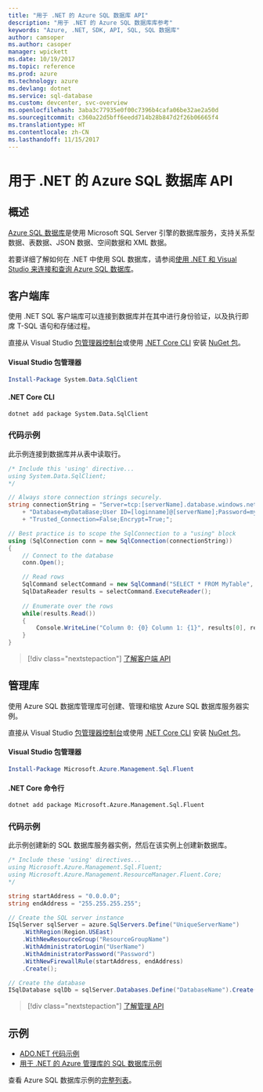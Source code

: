 ```yaml
---
title: "用于 .NET 的 Azure SQL 数据库 API"
description: "用于 .NET 的 Azure SQL 数据库库参考"
keywords: "Azure, .NET, SDK, API, SQL, SQL 数据库"
author: camsoper
ms.author: casoper
manager: wpickett
ms.date: 10/19/2017
ms.topic: reference
ms.prod: azure
ms.technology: azure
ms.devlang: dotnet
ms.service: sql-database
ms.custom: devcenter, svc-overview
ms.openlocfilehash: 3aba3c77935e0f00c7396b4cafa06be32ae2a50d
ms.sourcegitcommit: c360a22d5bff6eedd714b28b847d2f26b06665f4
ms.translationtype: HT
ms.contentlocale: zh-CN
ms.lasthandoff: 11/15/2017
---
```

# <a name="azure-sql-database-apis-for-net"></a>用于 .NET 的 Azure SQL 数据库 API

## <a name="overview"></a>概述

[Azure SQL 数据库](https://docs.microsoft.com/azure/sql-database/sql-database-technical-overview)是使用 Microsoft SQL Server 引擎的数据库服务，支持关系型数据、表数据、JSON 数据、空间数据和 XML 数据。 

若要详细了解如何在 .NET 中使用 SQL 数据库，请参阅[使用 .NET 和 Visual Studio 来连接和查询 Azure SQL 数据库](https://docs.microsoft.com/azure/sql-database/sql-database-connect-query-dotnet-visual-studio)。

## <a name="client-library"></a>客户端库

使用 .NET SQL 客户端库可以连接到数据库并在其中进行身份验证，以及执行即席 T-SQL 语句和存储过程。

直接从 Visual Studio [包管理器控制台](https://docs.microsoft.com/nuget/tools/package-manager-console)或使用 [.NET Core CLI](https://docs.microsoft.com/dotnet/core/tools/dotnet-add-package) 安装 [NuGet 包]( https://www.nuget.org/packages/System.Data.SqlClient)。

#### <a name="visual-studio-package-manager"></a>Visual Studio 包管理器

```powershell
Install-Package System.Data.SqlClient
```

#### <a name="net-core-cli"></a>.NET Core CLI

```bash
dotnet add package System.Data.SqlClient
```

### <a name="code-example"></a>代码示例

此示例连接到数据库并从表中读取行。

```csharp
/* Include this 'using' directive...
using System.Data.SqlClient;
*/

// Always store connection strings securely. 
string connectionString = "Server=tcp:[serverName].database.windows.net;" 
    + "Database=myDataBase;User ID=[loginname]@[serverName];Password=myPassword;"
    + "Trusted_Connection=False;Encrypt=True;";

// Best practice is to scope the SqlConnection to a "using" block
using (SqlConnection conn = new SqlConnection(connectionString))
{
    // Connect to the database
    conn.Open();

    // Read rows
    SqlCommand selectCommand = new SqlCommand("SELECT * FROM MyTable", conn);
    SqlDataReader results = selectCommand.ExecuteReader();
    
    // Enumerate over the rows
    while(results.Read())
    {
        Console.WriteLine("Column 0: {0} Column 1: {1}", results[0], results[1]);
    }
}
```

> [!div class="nextstepaction"]
> [了解客户端 API](/dotnet/api/overview/azure/sql/client)

## <a name="management-library"></a>管理库

使用 Azure SQL 数据库管理库可创建、管理和缩放 Azure SQL 数据库服务器实例。

直接从 Visual Studio [包管理器控制台](https://docs.microsoft.com/nuget/tools/package-manager-console)或使用 [.NET Core CLI](https://docs.microsoft.com/dotnet/core/tools/dotnet-add-package) 安装 [NuGet 包](https://www.nuget.org/packages/Microsoft.Azure.Management.Sql.Fluent/)。

#### <a name="visual-studio-package-manager"></a>Visual Studio 包管理器

```powershell
Install-Package Microsoft.Azure.Management.Sql.Fluent
``` 

#### <a name="net-core-command-line"></a>.NET Core 命令行

```bash
dotnet add package Microsoft.Azure.Management.Sql.Fluent
```

### <a name="code-example"></a>代码示例

此示例创建新的 SQL 数据库服务器实例，然后在该实例上创建新数据库。

```csharp
/* Include these 'using' directives...
using Microsoft.Azure.Management.Sql.Fluent;
using Microsoft.Azure.Management.ResourceManager.Fluent.Core;
*/

string startAddress = "0.0.0.0";
string endAddress = "255.255.255.255";

// Create the SQL server instance
ISqlServer sqlServer = azure.SqlServers.Define("UniqueServerName")
    .WithRegion(Region.USEast)
    .WithNewResourceGroup("ResourceGroupName")
    .WithAdministratorLogin("UserName")
    .WithAdministratorPassword("Password")
    .WithNewFirewallRule(startAddress, endAddress)
    .Create();

// Create the database
ISqlDatabase sqlDb = sqlServer.Databases.Define("DatabaseName").Create();
```

> [!div class="nextstepaction"]
> [了解管理 API](/dotnet/api/overview/azure/sql/management)

## <a name="samples"></a>示例

- [ADO.NET 代码示例](/dotnet/framework/data/adonet/ado-net-code-examples)
- [用于 .NET 的 Azure 管理库的 SQL 数据库示例](/dotnet/azure/dotnet-sdk-azure-sql-database-samples)

查看 Azure SQL 数据库示例的[完整列表](https://azure.microsoft.com/en-us/resources/samples/?platform=dotnet&term=sql+database)。

